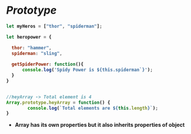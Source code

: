 # _Prototype_

<b>
  
```javascript
let myHeros = ["thor", "spiderman"];

let heropower = {

  thor: "hammer",
  spiderman: "sling",
  
  getSpiderPower: function(){
      console.log('Spidy Power is ${this.spiderman`}');
  }
}


//heyArray -> Total element is 4
Array.prototype.heyArray = function() {
		console.log(`Total elements are ${this.length}`);
}
```
- Array has its own properties but it also inherits properties of object

</b>
